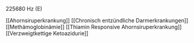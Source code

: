 225680 Hz (E)

[[Ahornsiruperkrankung]]
[[Chronisch entzündliche Darmerkrankungen]]
[[Methämoglobinämie]]
[[Thiamin Responsive Ahornsiruperkrankung]]
[[Verzweigtkettige Ketoazidurie]]